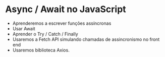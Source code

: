 # Async / Await no JavaScript

- Aprenderemos a escrever funções assíncronas
- Usar Await
- Aprender o Try / Catch / Finally
- Usaremos a Fetch API simulando chamadas de assincronismo no front end
- Usaremos biblioteca Axios.
